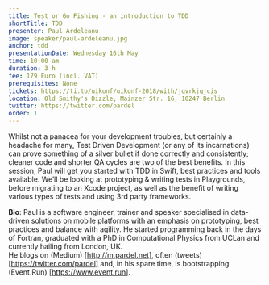 ```yaml
---
title: Test or Go Fishing - an introduction to TDD
shortTitle: TDD
presenter: Paul Ardeleanu
image: speaker/paul-ardeleanu.jpg
anchor: tdd
presentationDate: Wednesday 16th May
time: 10:00 am
duration: 3 h
fee: 179 Euro (incl. VAT)
prerequisites: None
tickets: https://ti.to/uikonf/uikonf-2018/with/jqvrkjqjcis
location: Old Smithy's Dizzle, Mainzer Str. 16, 10247 Berlin
twitter: https://twitter.com/pardel
order: 1
---
```


Whilst not a panacea for your development troubles, but certainly a headache for many, Test Driven Development (or any of its incarnations) can prove something of a silver bullet if done correctly and consistently; cleaner code and shorter QA cycles are two of the best benefits. In this session, Paul will get you started with TDD in Swift, best practices and tools available. We’ll be looking at prototyping & writing tests in Playgrounds, before migrating to an Xcode project, as well as the benefit of writing various types of tests and using 3rd party frameworks.

**Bio**:
 Paul is a software engineer, trainer and speaker specialised in data-driven solutions on mobile platforms with an emphasis on prototyping, best practices and balance with agility. He started programming back in the days of Fortran, graduated with a PhD in Computational Physics from UCLan and currently hailing from London, UK. <br> He blogs on (Medium) [http://m.pardel.net], often (tweets)[https://twitter.com/pardel] and, in his spare time, is bootstrapping (Event.Run) [https://www.event.run]. 
